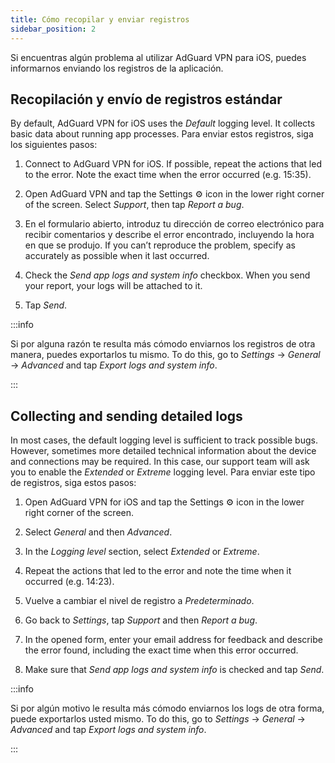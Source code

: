 ```yaml
---
title: Cómo recopilar y enviar registros
sidebar_position: 2
---
```


Si encuentras algún problema al utilizar AdGuard VPN para iOS, puedes informarnos enviando los registros de la aplicación.

## Recopilación y envío de registros estándar

By default, AdGuard VPN for iOS uses the *Default* logging level. It collects basic data about running app processes. Para enviar estos registros, siga los siguientes pasos:

1. Connect to AdGuard VPN for iOS. If possible, repeat the actions that led to the error. Note the exact time when the error occurred (e.g. 15:35).

2. Open AdGuard VPN and tap the Settings ⚙ icon in the lower right corner of the screen. Select *Support*, then tap *Report a bug*.

3. En el formulario abierto, introduz tu dirección de correo electrónico para recibir comentarios y describe el error encontrado, incluyendo la hora en que se produjo. If you can’t reproduce the problem, specify as accurately as possible when it last occurred.

4. Check the *Send app logs and system info* checkbox. When you send your report, your logs will be attached to it.

5. Tap *Send*.

:::info

Si por alguna razón te resulta más cómodo enviarnos los registros de otra manera, puedes exportarlos tu mismo. To do this, go to *Settings* → *General* → *Advanced* and tap *Export logs and system info*.

:::

## Collecting and sending detailed logs

In most cases, the default logging level is sufficient to track possible bugs. However, sometimes more detailed technical information about the device and connections may be required. In this case, our support team will ask you to enable the *Extended* or *Extreme* logging level. Para enviar este tipo de registros, siga estos pasos:

1. Open AdGuard VPN for iOS and tap the Settings ⚙ icon in the lower right corner of the screen.

2. Select *General* and then *Advanced*.

3. In the *Logging level* section, select *Extended* or *Extreme*.

4. Repeat the actions that led to the error and note the time when it occurred (e.g. 14:23).

5. Vuelve a cambiar el nivel de registro a *Predeterminado*.

6. Go back to *Settings*, tap *Support* and then *Report a bug*.

7. In the opened form, enter your email address for feedback and describe the error found, including the exact time when this error occurred.

8. Make sure that *Send app logs and system info* is checked and tap *Send*.

:::info

Si por algún motivo le resulta más cómodo enviarnos los logs de otra forma, puede exportarlos usted mismo. To do this, go to *Settings* → *General* → *Advanced* and tap *Export logs and system info*.

:::
